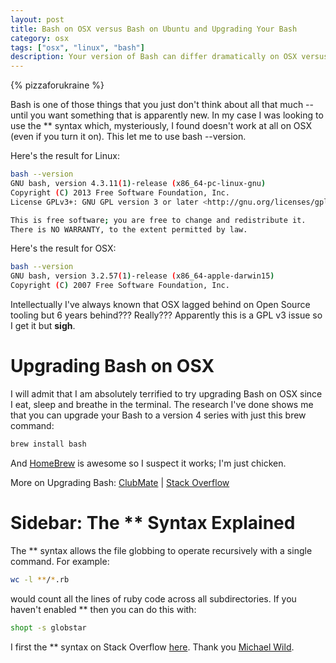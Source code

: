 ```yaml
---
layout: post
title: Bash on OSX versus Bash on Ubuntu and Upgrading Your Bash
category: osx
tags: ["osx", "linux", "bash"]
description: Your version of Bash can differ dramatically on OSX versus any modern Linux.  Here's how to understand the difference and upgrade to the current version.
---
```

{% pizzaforukraine  %}

Bash is one of those things that you just don't think about all that much -- until you want something that is apparently new.  In my case I was looking to use the ** syntax which, mysteriously, I found doesn't work at all on OSX (even if you turn it on).  This let me to use bash --version.  

Here's the result for Linux:

```bash
bash --version
GNU bash, version 4.3.11(1)-release (x86_64-pc-linux-gnu)
Copyright (C) 2013 Free Software Foundation, Inc.
License GPLv3+: GNU GPL version 3 or later <http://gnu.org/licenses/gpl.html>

This is free software; you are free to change and redistribute it.
There is NO WARRANTY, to the extent permitted by law.
```

Here's the result for OSX:

```bash
bash --version
GNU bash, version 3.2.57(1)-release (x86_64-apple-darwin15)
Copyright (C) 2007 Free Software Foundation, Inc.
```

Intellectually I've always known that OSX lagged behind on Open Source tooling but 6 years behind???  Really???  Apparently this is a GPL v3 issue so I get it but **sigh**.

# Upgrading Bash on OSX

I will admit that I am absolutely terrified to try upgrading Bash on OSX since I eat, sleep and breathe in the terminal.  The research I've done shows me that you can upgrade your Bash to a version 4 series with just this brew command:

```bash
brew install bash
```

And [HomeBrew](https://brew.sh/) is awesome so I suspect it works; I'm just chicken.

More on Upgrading Bash: [ClubMate](http://clubmate.fi/upgrade-to-bash-4-in-mac-os-x/) | [Stack Overflow](http://apple.stackexchange.com/questions/193411/update-bash-to-version-4-0-on-osx)

# Sidebar: The ** Syntax Explained

The ** syntax allows the file globbing to operate recursively with a single command.  For example:

```bash
wc -l **/*.rb
```

would count all the lines of ruby code across all subdirectories.  If you haven't enabled ** then you can do this with:

```bash
shopt -s globstar
```

I first the ** syntax on Stack Overflow [here](http://stackoverflow.com/posts/14689618/revisions). Thank you [Michael Wild](http://stackoverflow.com/users/159834/michael-wild).

